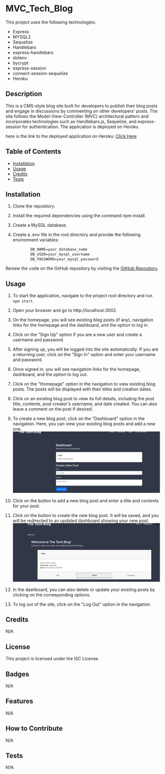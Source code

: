 # MVC_Tech_Blog

This project uses the following technologies:

- Express
- MYSQL2
- Sequelize
- Handlebars
- express-handlebars
- dotenv
- bycrypt
- express-session
- connect-session-sequelize
- Heroku

## Description

This is a CMS-style blog site built for developers to publish their blog posts and engage in discussions by commenting on other developers' posts. The site follows the Model-View-Controller (MVC) architectural pattern and incorporates technologies such as Handlebars.js, Sequelize, and express-session for authentication. The application is deployed on Heroku.

here is the link to the deployed application on Heroku: [Click Here]()

## Table of Contents

- [Installation](#installation)
- [Usage](#usage)
- [Credits](#credits)
- [Tests](#tests)

## Installation

1.  Clone the repository.
2.  Install the required dependencies using the command npm install.
3.  Create a MySQL database.
4.  Create a .env file in the root directory and provide the following environment variables:

                DB_NAME=your_database_name
                DB_USER=your_mysql_username
                DB_PASSWORD=your_mysql_password

Review the code on the GitHub repository by visiting the [GitHub Repository](https://github.com/etapm/MVC_ch14).

## Usage

1.  To start the application, navigate to the project root directory and run `npm start`.

2.  Open your browser and go to http://localhost:3002.

3.  On the homepage, you will see existing blog posts (if any), navigation links for the homepage and the dashboard, and the option to log in.

4.  Click on the "Sign Up" option if you are a new user and create a username and password.

5.  After signing up, you will be logged into the site automatically. If you are a returning user, click on the "Sign In" option and enter your username and password.

6.  Once signed in, you will see navigation links for the homepage, dashboard, and the option to log out.
7.  Click on the "Homepage" option in the navigation to view existing blog posts. The posts will be displayed with their titles and creation dates.

8.  Click on an existing blog post to view its full details, including the post title, contents, post creator's username, and date created. You can also leave a comment on the post if desired.

9.  To create a new blog post, click on the "Dashboard" option in the navigation. Here, you can view your existing blog posts and add a new one.
    ![picture of creating a post](./2.png)
10. Click on the button to add a new blog post and enter a title and contents for your post.

11. Click on the button to create the new blog post. It will be saved, and you will be redirected to an updated dashboard showing your new post.
    ![picture of created post](./1.png)
12. In the dashboard, you can also delete or update your existing posts by clicking on the corresponding options.
13. To log out of the site, click on the "Log Out" option in the navigation.

## Credits

N/A

## License

This project is licensed under the ISC License.

## Badges

N/A

## Features

N/A

## How to Contribute

N/A

## Tests

N?A
